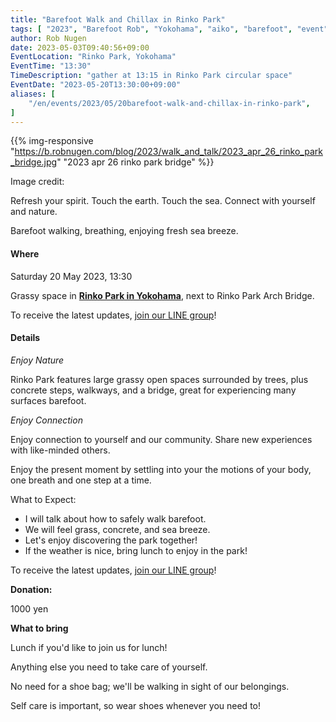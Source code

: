 ```yaml
---
title: "Barefoot Walk and Chillax in Rinko Park"
tags: [ "2023", "Barefoot Rob", "Yokohama", "aiko", "barefoot", "event", "may", "rinko-park", "starseed", "walk", "はだし", "臨港パーク", "裸足のロブ" ]
author: Rob Nugen
date: 2023-05-03T09:40:56+09:00
EventLocation: "Rinko Park, Yokohama"
EventTime: "13:30"
TimeDescription: "gather at 13:15 in Rinko Park circular space"
EventDate: "2023-05-20T13:30:00+09:00"
aliases: [
    "/en/events/2023/05/20barefoot-walk-and-chillax-in-rinko-park",
]
---
```


{{% img-responsive "https://b.robnugen.com/blog/2023/walk_and_talk/2023_apr_26_rinko_park_bridge.jpg" "2023 apr 26 rinko park bridge" %}}

<div class="note">Image credit:
<a href=""></a>
</div>

Refresh your spirit. Touch the earth. Touch the sea.
Connect with yourself and nature.

Barefoot walking, breathing, enjoying fresh sea breeze.

#### Where

Saturday 20 May 2023, 13:30

Grassy space in **[Rinko Park in Yokohama](https://goo.gl/maps/k5XcA7ueXCCsPErV9)**, next to Rinko Park Arch Bridge.

To receive the latest updates, [join our LINE group](/contact/)!

#### Details

*Enjoy Nature*

Rinko Park features
large grassy open spaces surrounded by trees,
plus concrete steps, walkways, and a bridge,
great for experiencing many surfaces barefoot.

*Enjoy Connection*

Enjoy connection to yourself and our community.
Share new experiences with like-minded others.

Enjoy the present moment by settling into your the
motions of your body, one breath and one step at a time.

What to Expect:

* I will talk about how to safely walk barefoot.
* We will feel grass, concrete, and sea breeze.
* Let's enjoy discovering the park together!
* If the weather is nice, bring lunch to enjoy in the park!

To receive the latest updates, [join our LINE group](/contact/)!

**Donation:**

1000 yen

**What to bring**

Lunch if you'd like to join us for lunch!

Anything else you need to take care of yourself.

No need for a shoe bag; we'll be walking in sight of our belongings.

Self care is important, so wear shoes whenever you need to!
